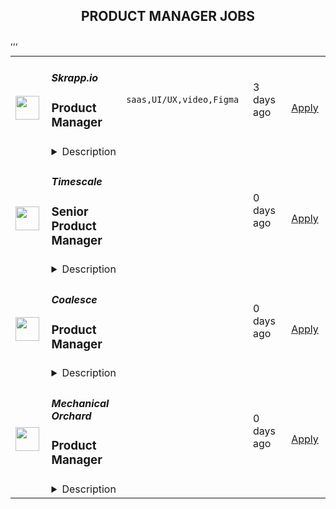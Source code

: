 <div align="center"><h2>PRODUCT MANAGER JOBS</h2></div><table><tr>
                <td width="100" height="100" rowspan="2">
                    <img src="https://remotive.com/job/1852074/logo" width="38px" height="auto">
                </td>
                <td width="300">
                    <h5>Skrapp.io</h5>
                    <h3>Product Manager</h3>
                </td>
                <td width="300">
                    <code>saas,UI/UX,video,Figma</code>
                </td>
                <td width="200">
                <text>3 days ago</text>
                </td>
                <td width="100" rowspan="2">
                <a href="https://remotive.com/remote-jobs/product/product-manager-1852074" align="right" target="_blank">Apply</a>
                </td>
            </tr>
            <tr>
                <td colspan="3">
                <details><summary>Description</summary>
                <p>Skrapp.io is a fast-growing SaaS company helping millions of professionals worldwide grow their businesses and broaden their reach. We provide an advanced B2B data and email research &amp; verification tool that allows B2B marketers and salespeople to reach prospects and collect relevant business information.</p>
<p>We are on the hunt for a dynamic Product Manager to foster and enhance the features of Skrapp.io and design new ones. Your role will involve defining the vision for our product, conducting market research, and understanding customer needs. Additionally, you will be responsible for prioritizing product roadmaps, ensuring alignment with business goals and user requirements, and managing the development process along with the technical lead.</p>
<p> </p>
<div class="h3"><strong>Responsibilities</strong></div>
<p><strong> </strong></p>
<p><strong>Defining the Product Roadmap:</strong></p>
<ul style="">
<li style="">Develop and maintain a clear, strategic vision for the product.</li>
<li style="">Identify and prioritize product features and enhancements based on market research, customer feedback, and business objectives.</li>
</ul>
<p><strong>Features Specifications:</strong></p>
<ul style="">
<li style="">Write comprehensive functional specifications and rules for new features, ensuring clarity and feasibility.</li>
<li style="">Collaborate with cross-functional teams, including engineering, sales, and marketing, to gather requirements and refine feature concepts.</li>
<li style="">Ensure specifications align with the overall product strategy and user needs.</li>
</ul>
<p><strong>Product Design:</strong></p>
<ul style="">
<li style="">Utilize tools like Figma or similar to design user interfaces and user experiences for new features.</li>
<li style="">Conduct user testing and gather feedback to iterate and improve designs.</li>
</ul>
<p><strong>Feature Delivery Management:</strong></p>
<ul style="">
<li style="">Manage the assignment of development tasks in collaboration with the technical lead.</li>
<li style="">Track and report on the progress of development work, identifying and addressing any bottlenecks or issues.</li>
<li style="">Facilitate agile ceremonies, such as sprint planning, reviews, and retrospectives.</li>
</ul>
<p><strong>Quality Assurance:</strong></p>
<ul style="">
<li style="">Ensure that developed features meet the functional specifications and quality standards.</li>
<li style="">Address any quality issues promptly and effectively, working with the development team to implement fixes.</li>
</ul>
<p><strong>User Educational Content:</strong></p>
<ul style="">
<li style="">Create and maintain educational content for users and customers, including support articles, video tutorials, and support macro replies for customer service agents.</li>
<li style="">Ensure content is clear, accurate, and useful, and reflects the features and functionalities of the product.</li>
<li style="">Monitor user feedback and usage data to continually improve educational materials.</li>
</ul>
<p><strong> </strong></p>
<p><strong>Requirements</strong></p>
<ul style="">
<li style="">4-8 years of experience in managing software or app-based products, with a preference for candidates experienced in SaaS (Software as a Service) environments.</li>
<li style="">Expertise in Agile Software Team Management: The candidate should have proven skills in leading and managing software development teams using agile methodologies.</li>
<li style="">Proficiency in UI (User Interface) and UX (User Experience) Design: Candidates must possess strong skills in designing intuitive and visually appealing user interfaces, as well as creating user-centered designs that enhance user experience. Experience with design software and a keen eye for detail are essential.</li>
</ul>
<p><strong> </strong></p>
<p><strong>You'll be an excellent fit if you are:</strong></p>
<ul style="">
<ul style="">
<li style="">Naturally organized at task and project management, crucial for remote work efficiency.</li>
<li style="">Collaborative and approachable to imbibe transparency and eliminate silos in a fully-remote team.</li>
</ul>
</ul>
<p><strong> </strong></p>
<p><strong>Benefits</strong></p>
<p>We only offer contractor/freelancer contracts to our team members.</p>
<p><strong> </strong></p>
<p><strong>Contract</strong>:</p>
<p>Salary Range: <strong>$US30,000 - $US42,000 / year.</strong></p>
<p><br>Contracts come with the following benefits:</p>
<ul style="">
<li style="">Observance of public holidays as per the contractor's country of residence.</li>
<li style="">Annual paid leave: 25 days.</li>
<li style="">Monthly coworking space stipend of $200.</li>
</ul>
<p>You will be responsible for paying for your local health insurance and retirement plan if you wish to have one.</p>
<p> </p>
<p><strong>Work Environment:</strong></p>
<p>We are a team of young professionals working remotely from Pakistan, India, Spain, France, Egypt, and the United Arab Emirates. The position is fully remote; you will enjoy flexible working hours from anywhere in the world. We also plan up to 2 retreats per year to exotic destinations accessible by the team members, which represents a chance to meet, discuss, work, and do fun activities.</p>
<img src="https://remotive.com/job/track/1852074/blank.gif?source=public_api" alt=""/>
                </details>
                </td>
            </tr>,<tr>
                <td width="100" height="100" rowspan="2">
                    <img src="https://pbs.twimg.com/profile_images/1542681228666671107/L5LYJLAD_400x400.png" width="38px" height="auto">
                </td>
                <td width="300">
                    <h5>Timescale</h5>
                    <h3>Senior Product Manager</h3>
                </td>
                <td width="300">
                    <code></code>
                </td>
                <td width="200">
                <text>0 days ago</text>
                </td>
                <td width="100" rowspan="2">
                <a href="https://www.timescale.com/careers/6933911002?gh_jid=6933911002" align="right" target="_blank">Apply</a>
                </td>
            </tr>
            <tr>
                <td colspan="3">
                <details><summary>Description</summary>
                &lt;p&gt;Timescale is looking for an experienced and entrepreneurial&lt;strong&gt; Senior Product Manager&lt;/strong&gt; with a track record of successfully leading SaaS products end-to-end.&lt;/p&gt;
&lt;p&gt;This is an exciting opportunity to build the next great cloud-native database for the 25 million developers in the world.&lt;/p&gt;
&lt;p&gt;Product Managers at Timescale have a lot of responsibility and own the success of their products. You’ll deeply understand our customers, identify their jobs to be done, build product strategies to go after those markets, collaborate with design and engineering to build solutions to the identified problems, define positioning, and drive adoption, working closely with our go-to-market teams. You’ll work strategically and tactically to lead your product end-to-end, obsess about the customer experience, grow product adoption, and drive business outcomes.&lt;/p&gt;
&lt;p&gt;You&#39;ll succeed at Timescale if you are entrepreneurial, bold, scrappy, decisive, and fired up in front of challenges and uncertainty and get things done.&lt;/p&gt;
&lt;p&gt;&lt;em&gt;Timescale is a fully remote company with team members worldwide, and English language fluency is required. The preferred candidate for this role will have working hours in East Coast American or European time zones to better coordinate with their teams.&lt;/em&gt;&lt;/p&gt;
&lt;p&gt;&lt;strong&gt;Responsibilities:&lt;/strong&gt;&lt;/p&gt;
&lt;ul&gt;
&lt;li&gt;Develop a deep understanding of our customers and their problems, the competitive landscape, and market trends.&lt;/li&gt;
&lt;li&gt;Identify what problems to focus on and the sequence of steps to solve them. Provide engineering and design with all the customer, market and business context they need to define and build the right solutions.&lt;/li&gt;
&lt;li&gt;Articulate the value new products and features deliver before we start building them and iterate on that with input from customers as we make progress towards the release.&lt;/li&gt;
&lt;li&gt;Lead how their products are taken to market and drive marketing and sales to effectively communicate the value of the product and drive adoption.&lt;/li&gt;
&lt;li&gt;Define and measure success in the form of input and output metrics and connect those to the business outcomes the company wants to drive.&lt;/li&gt;
&lt;li&gt;Measure adoption of the product, run experiments, collect customer feedback regularly, and adjust plans as needed. Use data to support your decisions.&lt;/li&gt;
&lt;li&gt;Help support customer engagements and participate in sales enablement activities within the company as needed.&lt;/li&gt;
&lt;li&gt;Serve as the connective tissue between engineering, design, marketing, customer care, and other stakeholders, proactively communicating product questions and decisions.&lt;/li&gt;
&lt;/ul&gt;
&lt;p&gt;&lt;strong&gt;Requirements:&lt;/strong&gt;&lt;/p&gt;
&lt;ul&gt;
&lt;li&gt;5+ years of proven track record in product management, with at least 3+ years of experience on SaaS products.&lt;/li&gt;
&lt;li&gt;Excellent written and verbal communication and the ability to explain complex technical design in 20 seconds or 20 minutes, depending on the audience and goals.&lt;/li&gt;
&lt;li&gt;Ability to combine data-driven approaches with strong user empathy to figure out what/when/why to ship - we’re building a platform for millions of users, and there is lots to do!&amp;nbsp;&lt;/li&gt;
&lt;li&gt;Excited by ambiguous and vague problem definitions and the ability to refine them into an actionable plan.&lt;/li&gt;
&lt;li&gt;Strong sense of ownership, urgency and problem-solving skills - Timescale is moving fast, and so should you. Trying things, making mistakes, and quickly improving are in our DNA.&lt;/li&gt;
&lt;li&gt;Comfortable engaging and working in the open with developer communities.&lt;/li&gt;
&lt;li&gt;Computer Science or technical degree preferred, or prior technical development experience.&lt;/li&gt;
&lt;/ul&gt;&lt;div class=&quot;content-conclusion&quot;&gt;&lt;p&gt;By applying for this position, you are agreeing to &lt;a href=&quot;https://www.timescale.com/legal/timescale-applicant-privacy-note&quot; target=&quot;_blank&quot;&gt;Timescale&#39;s Applicant Privacy Notice.&lt;/a&gt;&amp;nbsp;&lt;/p&gt;&lt;/div&gt;
                </details>
                </td>
            </tr>,<tr>
                <td width="100" height="100" rowspan="2">
                    <img src="https://pbs.twimg.com/profile_images/1470600385861611521/zGMS9sPM_400x400.png" width="38px" height="auto">
                </td>
                <td width="300">
                    <h5>Coalesce</h5>
                    <h3>Product Manager</h3>
                </td>
                <td width="300">
                    <code></code>
                </td>
                <td width="200">
                <text>0 days ago</text>
                </td>
                <td width="100" rowspan="2">
                <a href="https://jobs.lever.co/coalesce.io/6cdf7d50-ed97-4a3f-a9de-26104be7d927" align="right" target="_blank">Apply</a>
                </td>
            </tr>
            <tr>
                <td colspan="3">
                <details><summary>Description</summary>
                <div class="section page-centered" data-qa="job-description"><div>Since founding Coalesce, our mission has remained the same: to improve the lives of data professionals by helping them transform data as efficiently as possible. We aim to bring an end to the days of arduous manual coding and inflexible GUIs by providing a best of both worlds solution. </div><div><br></div><div>We are seeking a talented and driven Product Manager with experience in data warehousing or related data domains to join our small but dynamic team. As a Product Manager, you will collaborate closely with our product team to shape the future of our data-focused products and drive their success in the market. This is an excellent opportunity to work in a fast-paced startup environment, contribute to cross-functional collaboration, and make a significant impact on the growth and direction of Coalesce.</div></div><div class="section page-centered"><div><h3>Responsibilities</h3><ul class="posting-requirements plain-list"><ul><li><b>Manage the entire product development lifecycle:</b> From ideation and design to testing, launch, and post-launch evaluation.</li><li><b>Product Planning and Execution:</b> Gather and define product requirements and specifications for data-centric features and functionality in collaboration with the greater product team. </li><li><b>Customer Engagement:</b> Engage directly with customers to gather feedback, understand pain points, and identify new opportunities.</li><li><b>Product Strategy and Vision:</b> Collaborate with product managers, designers, and stakeholders to develop a comprehensive product strategy and roadmap. Conduct market research, gather customer feedback, and analyze industry trends specific to data management to identify opportunities and define product enhancements.</li><li><b>User-Centric Design:</b> Collaborate with designers to deeply understand and empathize with customer pain points involved with data transformation features and apply user-centered design principles. Conduct user research, usability testing, and analyze metrics to ensure our products address customer needs and provide a seamless experience.</li></ul></ul></div></div><div class="section page-centered"><div><h3>Qualifications</h3><ul class="posting-requirements plain-list"><ul><li>3+ years of experience as a Product Manager or similar role in the software industry, with a focus on data domains.</li><li>Strong project management skills with the ability to prioritize tasks and manage multiple projects simultaneously.</li><li>Demonstrated ability to translate customer needs and market insights into actionable product requirements for data-centric solutions.</li><li>Excellent analytical and problem-solving skills with a strong focus on data-driven decision-making.</li><li>Exceptional communication and interpersonal skills to effectively collaborate with a small team of product managers, designers, and stakeholders.</li><li><b>Flexibility to accommodate US Pacific working hours.</b></li><li>Bonus: Strong understanding of data management concepts, data warehousing, or related technologies.</li></ul></ul></div></div><!--[2022-11-28] [GOLD-2535] Remove payTransparencyV1 when feature flag is fully removed--><div class="section page-centered" data-qa="salary-range"><div>$110,000 - $140,000 a year</div><small><div>Equity and benefits included. All final pay rates will be determined by the candidate's specific education, experience, knowledge, skills, and abilities of the applicant, internal equity, and alignment with market data.</div><div><br></div><div>Remote, work-from-anywhere policy</div><div>401(k) retirement plan with up to 3% match</div><div>Affordable healthcare plans</div><div>Employee stock option plan</div><div>Flexible, take-what-you-need PTO policy (with minimums enforced)</div><div>Annual company leave from December 26-30</div><div>Bi-annual company meet-ups (Maui, Portugal, and Sedona were our most recent trips)</div><div>Reimbursed home office internet &amp; WiFi</div><div>Upward mobility</div><div>Ongoing learning opportunities</div></small></div><div class="section page-centered" data-qa="closing-description"><div>By joining Coalesce, you become part of our exciting journey as we continue to expand and redefine data transformation. We are a dynamic, future-focused company that values its employees and the contributions they make. We look forward to welcoming you to the team!</div></div><div class="section page-centered last-section-apply" data-qa="btn-apply-bottom"><a class="postings-btn template-btn-submit hex-color" data-qa="show-page-apply" href="https://jobs.lever.co/coalesce.io/6cdf7d50-ed97-4a3f-a9de-26104be7d927/apply">Apply for this job</a></div>
                </details>
                </td>
            </tr>,<tr>
                <td width="100" height="100" rowspan="2">
                    <img src="https://pbs.twimg.com/profile_images/1592609773958025216/CaG1yAqK_400x400.png" width="38px" height="auto">
                </td>
                <td width="300">
                    <h5>Mechanical Orchard</h5>
                    <h3>Product Manager</h3>
                </td>
                <td width="300">
                    <code></code>
                </td>
                <td width="200">
                <text>0 days ago</text>
                </td>
                <td width="100" rowspan="2">
                <a href="https://jobs.lever.co/mechanicalorchard/e9e79713-9cd4-41f9-92c0-c20dc588a262" align="right" target="_blank">Apply</a>
                </td>
            </tr>
            <tr>
                <td colspan="3">
                <details><summary>Description</summary>
                <div class="section page-centered" data-qa="job-description"><div><span style="font-size: 11pt">Mechanical Orchard is a fast-growing startup that takes a fresh view on old problems. We replace legacy computing systems for the Global 2000, with a focus on mitigating risk and creating a genuinely solid foundation for innovating and adapting.&nbsp;</span></div><div><br></div><div><span style="font-size: 11pt">Our background in software development and the impact on the industry is well known, and we've literally helped write the book on XP and other impactful agile practices. We’re applying the same thoughtfulness and rigor in weaving AI into everything we do. We believe in the durable principles behind agile, and embrace the power of cross-functional teams, collective ownership, test driven development, short feedback loops, and continuous improvement.</span></div><div><br></div><div><span style="font-size: 11pt">We are Generous, Ethical, Effective, and Kind.</span></div><div><br></div><div><span style="font-size: 11pt">As a Product Manager at Mechanical Orchard, you will be expected to:</span></div><div><br></div><div><span style="font-size: 11pt">- Work as part of a cross functional development team, collaborating with product designers, engineers, and other roles to build software for clients and/or Mechanical Orchard</span></div><div><span style="font-size: 11pt">- Work closely with customers to understand their needs, and use this knowledge to help shape product strategy and inform decision-making for the given project or engagement</span></div><div><span style="font-size: 11pt">- Use lean startup and lean UX principles to develop and test product ideas quickly and efficiently</span></div><div><span style="font-size: 11pt">- Work in partnership with product designer(s) to conduct user research, develop solutions, validate design effectiveness, and iterate on designs based on qualitative and quantitative feedback from users, customers, and the development team</span></div><div><span style="font-size: 11pt">- Manage a fine grained backlog in Pivotal Tracker that drives incremental progress in terms of learning and value</span></div><div><span style="font-size: 11pt">- Organize and facilitate regular project planning meetings, brainstorming sessions, team retrospectives, and other agile team ceremonies&nbsp;</span></div><div><span style="font-size: 11pt">- Monitor, analyze, and discern learnings from qualitative and quantitative data&nbsp;</span></div><div><span style="font-size: 11pt">- Collaborate with internal and external stakeholders as needed</span></div><div><span style="font-size: 11pt">- Apply and advocate for modern product practices including lean / lean UX and user centered design</span></div><div><br></div><div><span style="font-size: 11pt">The ideal candidate has worked as a product manager in a professional, team-based environment, with experience across the entire product lifecycle, and a deep understanding of product management principles.</span></div><div><br></div><div><span style="font-size: 11pt">Some consulting experience is a bonus.</span></div><div><br></div><div><span style="font-size: 11pt">Strong communication and collaboration skills as well as empathy are essential for working closely with the development team, customers, and others at Mechanical Orchard.</span></div></div><!--[2022-11-28] [GOLD-2535] Remove payTransparencyV1 when feature flag is fully removed--><div class="section page-centered" data-qa="closing-description"><div><span style="font-size: 11pt">Mechanical Orchard, Inc. is an Equal Opportunity Employer and Prohibits Discrimination and Harassment of Any Kind. Mechanical Orchard, Inc. is committed to the principle of equal employment opportunity for all employees and to providing employees with a work environment free of discrimination and harassment. All employment decisions at Mechanical Orchard, Inc. are based on business needs, job requirements and individual qualifications, without regard to race, color, religion or belief, national, social or ethnic origin, sex (including pregnancy), age, physical, mental or sensory disability, HIV Status, sexual orientation, gender identity and/or expression, marital, civil union or domestic partnership status, past or present military service, family medical history or genetic information, family or parental status, or any other status protected by the laws or regulations in the locations where we operate. Mechanical Orchard, Inc. will not tolerate discrimination or harassment based on any of these characteristics. Mechanical Orchard, Inc. encourages applicants of all ages. Mechanical Orchard, Inc. will provide reasonable accommodation to employees who have protected disabilities consistent with local law.</span></div><div><br></div><div>We look forward to reviewing your application. Thanks!</div></div><div class="section page-centered last-section-apply" data-qa="btn-apply-bottom"><a class="postings-btn template-btn-submit hex-color" data-qa="show-page-apply" href="https://jobs.lever.co/mechanicalorchard/e9e79713-9cd4-41f9-92c0-c20dc588a262/apply">Apply for this job</a></div>
                </details>
                </td>
            </tr></table>